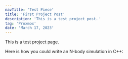 ```yaml
---
navTitle: 'Test Piece'
title: 'First Project Post'
description: 'This is a test project post.'
tag: 'Proxmox'
date: 'March 17, 2023'
---
```


This is a test project page.

Here is how you could write an N-body simulation in C++:
